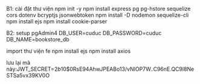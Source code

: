 B1: cài đặt thư viện
npm init -y
npm install express pg pg-hstore sequelize cors dotenv bcryptjs jsonwebtoken
npm install -D nodemon sequelize-cli
npm install ejs
npm install cookie-parser

B2: setup pgAdmin4
DB_USER=cuduc
DB_PASSWORD=cuduc
DB_NAME=bookstore_db

import thư viện fe
npm install ejs
npm install axios


lưu lại mã này:JWT_SECRET=$2b$10$0RsE94AhwJPEABo13/vNIOP7W..C96nE.QC9l8NeSTSa5vx39KV0O